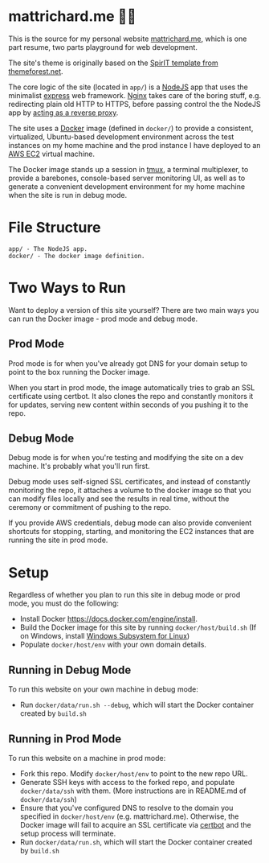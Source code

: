 # mattrichard.me 🧑‍💻 #

This is the source for my personal website [mattrichard.me](https://mattrichard.me), which is one part resume, two parts playground for web development.

The site's theme is originally based on the [SpirIT template from themeforest.net](https://themeforest.net/item/spirit-portfolioresume-html-template-for-developers-programmers-and-freelancers/17094383).

The core logic of the site (located in `app/`) is a [NodeJS](https://nodejs.org/en/) app that uses the minimalist [express](https://expressjs.com/) web framework. [Nginx](https://www.nginx.com/) takes care of the boring stuff, e.g. redirecting plain old HTTP to HTTPS, before passing control the the NodeJS app by [acting as a reverse proxy](https://www.sitepoint.com/configuring-nginx-ssl-node-js/).

The site uses a [Docker](https://www.docker.com/) image (defined in `docker/`) to provide a consistent, virtualized, Ubuntu-based development environment across the test instances on my home machine and the prod instance I have deployed to an [AWS EC2](https://aws.amazon.com/ec2) virtual machine.

The Docker image stands up a session in [tmux](https://github.com/tmux/tmux/wiki), a terminal multiplexer, to provide a barebones, console-based server monitoring UI, as well as to generate a convenient development environment for my home machine when the site is run in debug mode.


# File Structure #

```
app/ - The NodeJS app.
docker/ - The docker image definition.
```

# Two Ways to Run #

Want to deploy a version of this site yourself? There are two main ways you can run the Docker image - prod mode and debug mode.

## Prod Mode ##

Prod mode is for when you've already got DNS for your domain setup to point to the box running the Docker image.

When you start in prod mode, the image automatically tries to grab an SSL certificate using certbot. It also clones the repo and constantly monitors it for updates, serving new content within seconds of you pushing it to the repo.

## Debug Mode ##

Debug mode is for when you're testing and modifying the site on a dev machine. It's probably what you'll run first.

Debug mode uses self-signed SSL certificates, and instead of constantly monitoring the repo, it attaches a volume to the docker image so that you can modify files locally and see the results in real time, without the ceremony or commitment of pushing to the repo.

If you provide AWS credentials, debug mode can also provide convenient shortcuts for stopping, starting, and monitoring the EC2 instances that are running the site in prod mode.

# Setup #

Regardless of whether you plan to run this site in debug mode or prod mode, you must do the following:

* Install Docker https://docs.docker.com/engine/install.
* Build the Docker image for this site by running `docker/host/build.sh` (If on Windows, install [Windows Subsystem for Linux](https://docs.microsoft.com/en-us/windows/wsl/install-win10))
* Populate `docker/host/env` with your own domain details.

## Running in Debug Mode ##

To run this website on your own machine in debug mode:

* Run `docker/data/run.sh --debug`, which will start the Docker container created by `build.sh`

## Running in Prod Mode ##

To run this website on a machine in prod mode:

* Fork this repo. Modify `docker/host/env` to point to the new repo URL.
* Generate SSH keys with access to the forked repo, and populate `docker/data/ssh` with them. (More instructions are in README.md of `docker/data/ssh`)
* Ensure that you've configured DNS to resolve to the domain you specified in `docker/host/env` (e.g. mattrichard.me). Otherwise, the Docker image will fail to acquire an SSL certificate via [certbot](https://certbot.eff.org/) and the setup process will terminate.
* Run `docker/data/run.sh`, which will start the Docker container created by `build.sh`